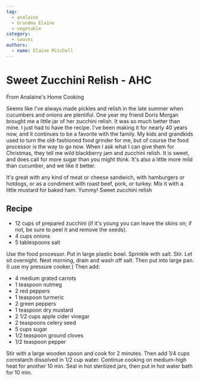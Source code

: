 ```yaml
---
tag:
  - analaine
  - Grandma Elaine
  - vegetable
category:
  - sauces
authors:
  - name: Elaine Mitchell
---
```


# Sweet Zucchini Relish - AHC
From Analaine's Home Cooking

Seems like I've always made pickles and relish in the late summer when cucumbers and onions
are plentiful. One year my friend Doris Morgan brought me a little jar of her zucchini relish. It
was so much better than mine. I just had to have the recipe.
I've been making it for nearly 40 years now, and it continues to be a favorite with the family.
My kids and grandkids used to turn the old-fashioned food grinder for me, but of course the
food processor is the way to go now.
When I ask what I can give them for Christmas, they tell me wild blackberry jam and zucchini
relish. It is sweet, and does call for more sugar than you might think. It's also a little more mild
than cucumber, and we like it better.

It's great with any kind of meat or cheese sandwich, with hamburgers or hotdogs, or as a
condiment with roast beef, pork, or turkey. Mix it with a little mustard for baked ham. Yummy!
Sweet zucchini relish

## Recipe
* 12 cups of prepared zucchini (if it's young you can leave the skins on; if not, be sure to peel it
and remove the seeds).
* 4 cups onions
* 5 tablespoons salt

Use the food processor. Put in large plastic bowl. Sprinkle with salt. Stir. Let sit overnight. Next
morning, drain and wash off salt. Then put into large pan. (I use my pressure cooker.) Then add:
* 4 medium grated carrots
* 1 teaspoon nutmeg
* 2 red peppers
* 1 teaspoon turmeric
* 2 green peppers
* 1 teaspoon dry mustard
* 2 1/2 cups apple cider vinegar
* 2 teaspoons celery seed
* 5 cups sugar
* 1/2 teaspoon ground cloves
* 1/2 teaspoon pepper

Stir with a large wooden spoon and cook for 2 minutes. Then add 1/4 cups cornstarch dissolved
in 1/2 cup water. Continue cooking on medium-high heat for another 10 min. Seal in hot
sterilized jars, then put in hot water bath for 10 min.
